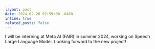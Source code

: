 ```yaml
---
layout: post
date: 2024-02-20 07:59:00 -0400
inline: true
related_posts: false
---
```


I will be interning at Meta AI (FAIR) in summer 2024, working on Speech Large Language Model. Looking forward to the new project!